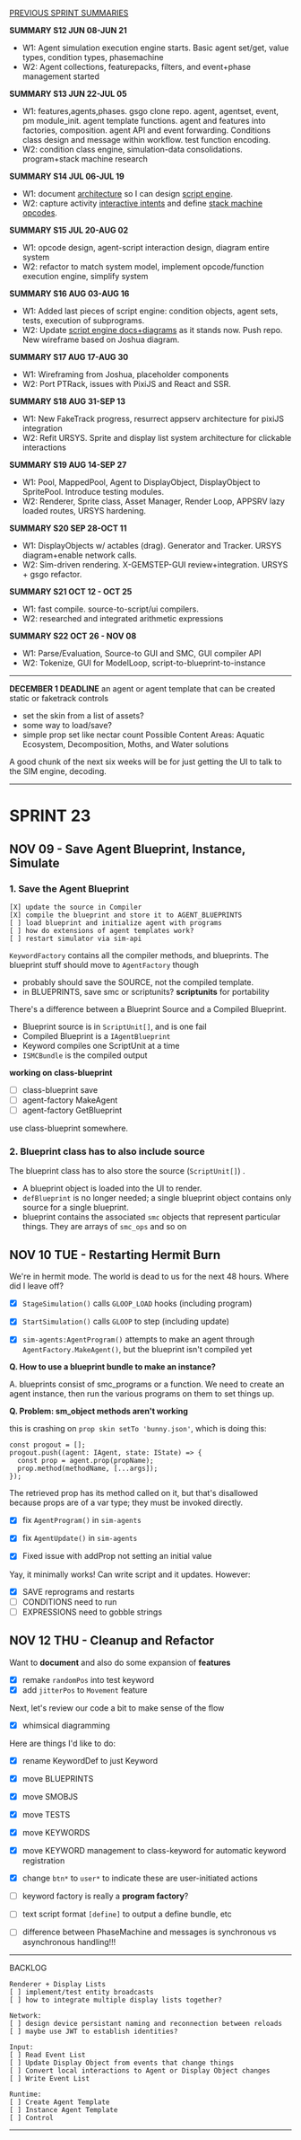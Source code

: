 [PREVIOUS SPRINT SUMMARIES](00-dev-archives/sprint-summaries.md)

**SUMMARY S12 JUN 08-JUN 21**

* W1: Agent simulation execution engine starts. Basic agent set/get, value types, condition types, phasemachine
* W2: Agent collections, featurepacks, filters, and event+phase management started

**SUMMARY S13 JUN 22-JUL 05**

* W1: features,agents,phases. gsgo clone repo. agent, agentset, event, pm module_init. agent template functions. agent and features into factories, composition. agent API and event forwarding. Conditions class design and message within workflow. test function encoding. 
* W2:  condition class engine, simulation-data consolidations. program+stack machine research

**SUMMARY S14 JUL 06-JUL 19**

* W1: document [architecture](https://whimsical.com/Hd6ztovsXEV4DGZeja1BTB) so I can design [script engine](https://whimsical.com/N9br22U6RWCJAqSiNEHkGG).
* W2: capture activity [interactive intents](https://docs.google.com/document/d/15_z_fw7Lp0qwFL_wPGhRSvNs4DiLxf0yoGR6JFmZdpA/edit) and define [stack machine opcodes](https://docs.google.com/spreadsheets/d/1jLPHsRAsP65oHNrtxJOpEgP6zbS1xERLEz9B0SC5CTo/edit#gid=934723724).

**SUMMARY S15 JUL 20-AUG 02**

* W1: opcode design, agent-script interaction design, diagram entire system
* W2: refactor to match system model, implement opcode/function execution engine, simplify system

**SUMMARY S16 AUG 03-AUG 16**

* W1: Added last pieces of script engine: condition objects, agent sets, tests, execution of subprograms.
* W2: Update [script engine docs+diagrams](https://gitlab.com/stepsys/gem-step/gsgo/-/merge_requests/9) as it stands now. Push repo. New wireframe based on Joshua diagram.

**SUMMARY S17 AUG 17-AUG 30**

* W1: Wireframing from Joshua, placeholder components
* W2: Port PTRack, issues with PixiJS and React and SSR.

**SUMMARY S18 AUG 31-SEP 13**

* W1: New FakeTrack progress, resurrect appserv architecture for pixiJS integration
* W2: Refit URSYS. Sprite and display list system architecture for clickable interactions

**SUMMARY S19 AUG 14-SEP 27**

* W1: Pool, MappedPool, Agent to DisplayObject, DisplayObject to SpritePool. Introduce testing modules.
* W2: Renderer, Sprite class, Asset Manager, Render Loop, APPSRV lazy loaded routes, URSYS hardening.

**SUMMARY S20 SEP 28-OCT 11**

* W1: DisplayObjects w/ actables (drag). Generator and Tracker. URSYS diagram+enable network calls.
* W2: Sim-driven rendering. X-GEMSTEP-GUI review+integration. URSYS + gsgo refactor. 

**SUMMARY S21 OCT 12 - OCT 25**

* W1: fast compile. source-to-script/ui compilers.
* W2: researched and integrated arithmetic expressions

**SUMMARY S22 OCT 26 - NOV 08**

* W1: Parse/Evaluation, Source-to GUI and SMC, GUI compiler API
* W2: Tokenize, GUI for ModelLoop, script-to-blueprint-to-instance

---

**DECEMBER 1 DEADLINE**
an agent or agent template that can be created
static or faketrack controls

+ set the skin from a list of assets?
+ some way to load/save?
+ simple prop set like nectar count
  Possible Content Areas: Aquatic Ecosystem, Decomposition, Moths, and Water solutions

A good chunk of the next six weeks will be for just getting the UI to talk to the SIM engine, decoding. 

---

# SPRINT 23

## NOV 09 - Save Agent Blueprint, Instance, Simulate

### 1. Save the Agent Blueprint

```
[X] update the source in Compiler
[X] compile the blueprint and store it to AGENT_BLUEPRINTS
[ ] load blueprint and initialize agent with programs
[ ] how do extensions of agent templates work?
[ ] restart simulator via sim-api
```

`KeywordFactory` contains all the compiler methods, and blueprints. The blueprint stuff should move to `AgentFactory` though

* probably should save the SOURCE, not the compiled template.
* in BLUEPRINTS, save smc or scriptunits? **scriptunits** for portability

There's a difference between a Blueprint Source and a Compiled Blueprint.

* Blueprint source is in `ScriptUnit[]`, and is one fail
* Compiled Blueprint is a `IAgentBlueprint` 
* Keyword compiles one ScriptUnit at a time
* `ISMCBundle` is the compiled output

**working on class-blueprint**

* [ ] class-blueprint save
* [ ] agent-factory MakeAgent
* [ ] agent-factory GetBlueprint

use class-blueprint somewhere.

### 2. Blueprint class has to also include source

The blueprint class has to also store the source (`ScriptUnit[]`) .

* A blueprint object is loaded into the UI to render.
* `defBlueprint` is no longer needed; a single blueprint object contains only source for a single blueprint.
* blueprint contains the associated `smc` objects that represent particular things. They are arrays of `smc_ops` and so on

## NOV 10 TUE - Restarting Hermit Burn

We're in hermit mode. The world is dead to us for the next 48 hours. Where did I leave off?

* [x] `StageSimulation()` calls `GLOOP_LOAD` hooks (including program)
* [x] `StartSimulation()` calls `GLOOP` to step (including update)

* [x] `sim-agents:AgentProgram()`  attempts to make an agent through `AgentFactory.MakeAgent()`, but the blueprint isn't compiled yet

**Q. How to use a blueprint bundle to make an instance?**

A. blueprints consist of smc_programs or a function. We need to create an agent instance, then run the various programs on them to set things up.

**Q. Problem: sm_object methods aren't working**

this is crashing on `prop skin setTo 'bunny.json'`, which is doing this:

```
const progout = [];
progout.push((agent: IAgent, state: IState) => {
  const prop = agent.prop(propName);
  prop.method(methodName, [...args]);
});
```

The retrieved prop has its method called on it, but that's disallowed because props are of a var type; they must be invoked directly. 

* [x] fix `AgentProgram()` in `sim-agents`
* [x] fix `AgentUpdate()` in `sim-agents` 

* [x] Fixed issue with addProp not setting an initial value

Yay, it minimally works! Can write script and it updates. However:

* [x] SAVE reprograms and restarts
* [ ] CONDITIONS need to run
* [ ] EXPRESSIONS need to gobble strings

## NOV 12 THU - Cleanup and Refactor

Want to **document** and also do some expansion of **features**

* [x] remake `randomPos` into test keyword
* [x] add `jitterPos` to `Movement` feature

Next, let's review our code a bit to make sense of the flow

* [x] whimsical diagramming

Here are things I'd like to do:

* [x] rename KeywordDef to just Keyword
* [x] move BLUEPRINTS
* [x] move SMOBJS
* [x] move TESTS
* [x] move KEYWORDS
* [x] move KEYWORD management to class-keyword for automatic keyword registration
* [x] change `btn*` to `user*` to indicate these are user-initiated  actions
* [ ] keyword factory is really a **program factory**? 
* [ ] text script format `[define]` to output a define bundle, etc
* [ ] difference between PhaseMachine and messages is synchronous vs asynchronous handling!!!








---

BACKLOG

```
Renderer + Display Lists
[ ] implement/test entity broadcasts
[ ] how to integrate multiple display lists together?

Network:
[ ] design device persistant naming and reconnection between reloads
[ ] maybe use JWT to establish identities? 

Input:
[ ] Read Event List
[ ] Update Display Object from events that change things
[ ] Convert local interactions to Agent or Display Object changes
[ ] Write Event List

Runtime:
[ ] Create Agent Template
[ ] Instance Agent Template
[ ] Control
```

---